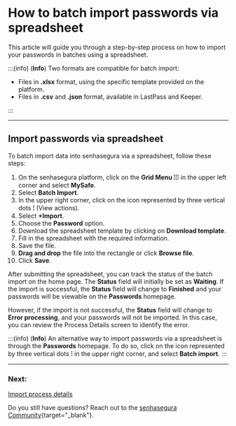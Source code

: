 # How to batch import passwords via spreadsheet

This article will guide you through a step-by-step process on how to import your passwords in batches using a spreadsheet.

:::(info) (**Info**)
Two formats are compatible for batch import:

- Files in **.xlsx** format, using the specific template provided on the platform.
- Files in **.csv** and **.json** format, available in LastPass and Keeper.

:::

---

## Import passwords via spreadsheet

To batch import data into senhasegura via a spreadsheet, follow these steps:

1. On the senhasegura platform, click on the **Grid Menu ⁝⁝⁝** in the upper left corner and select **MySafe**.
2. Select **Batch Import**.
3. In the upper right corner, click on the icon represented by three vertical dots **⁝** (View actions).
4. Select **+Import**.
5. Choose the **Password** option.
6. Download the spreadsheet template by clicking on **Download template**.
7. Fill in the spreadsheet with the required information.
8. Save the file.
9. **Drag and drop** the file into the rectangle or click **Browse file**.
10. Click **Save**.

After submitting the spreadsheet, you can track the status of the batch import on the home page. The **Status** field will initially be set as **Waiting**. If the import is successful, the **Status** field will change to **Finished** and your passwords will be viewable on the **Passwords** homepage. 

However, if the import is not successful, the **Status** field will change to **Error processing**, and your passwords will not be imported. In this case, you can review the Process Details screen to identify the error.

:::(info) (**Info**)
An alternative way to import passwords via a spreadsheet is through the **Passwords** homepage. To do so, click on the icon represented by three vertical dots **⁝** in the upper right corner, and select **Batch import**.
:::
***
### Next:
[Import process details](/v3-32/docs/mysafe-import-process-details)

Do you still have questions? Reach out to the [senhasegura Community](https://community.senhasegura.io/){target="_blank"}.